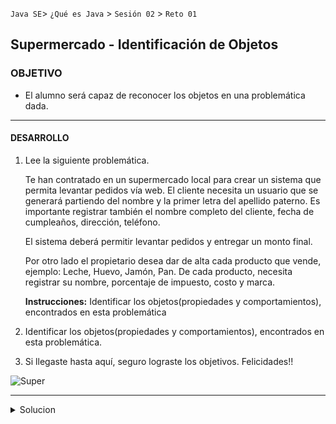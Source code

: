  

`Java SE`> `¿Qué es Java` > `Sesión 02` > `Reto 01`		

## Supermercado - Identificación de Objetos

### OBJETIVO 

- El alumno será capaz de reconocer los objetos en una problemática dada.

<hr> 

#### DESARROLLO

1. Lee la siguiente problemática.

   Te han contratado en un supermercado local para crear un sistema que permita levantar pedidos vía web.
   El cliente necesita un usuario que se generará partiendo del nombre y la primer letra del apellido paterno. Es importante    registrar también el nombre completo del cliente, fecha de cumpleaños, dirección, teléfono. 

   El sistema deberá permitir levantar pedidos y entregar un monto final.

   Por otro lado el propietario desea dar de alta cada producto que vende, ejemplo: Leche, Huevo, Jamón, Pan. 
   De cada producto, necesita registrar su nombre, porcentaje de impuesto, costo y marca.

   <b> Instrucciones:</b> Identificar los objetos(propiedades y comportamientos), encontrados en  esta problemática

2. Identificar los objetos(propiedades y comportamientos), encontrados en esta problemática.

3. Si llegaste hasta aquí, seguro lograste los objetivos. Felicidades!!

![Super](https://user-images.githubusercontent.com/56565204/67175810-1f257e80-f38d-11e9-9bfb-f681887e0ad9.png)

<hr>

<details>
	<summary>Solucion</summary>
	<p> 1. Leer problemática. </p>
	<p> 2. Crear una lista con los objetos identificados, así como sus propiedades y comportamientos. </p>
	<p> Solución - objetos encontrados: Usuario, Pedido, Producto </p>
</details>
